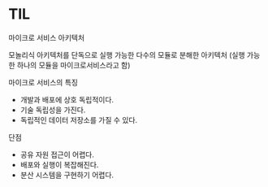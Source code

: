 # TIL

마이크로 서비스 아키텍처

모놀리식 아키텍처를 단독으로 실행 가능한 다수의 모듈로 분해한 아키텍처 (실행 가능한 하나의 모듈을 마이크로서비스라고 함)

마이크로 서비스의 특징

- 개발과 배포에 상호 독립적이다.
- 기술 독립성을 가진다.
- 독립적인 데이터 저장소를 가질 수 있다.

단점

- 공유 자원 접근이 어렵다.
- 배포와 실행이 복잡해진다.
- 분산 시스템을 구현하기 어렵다.